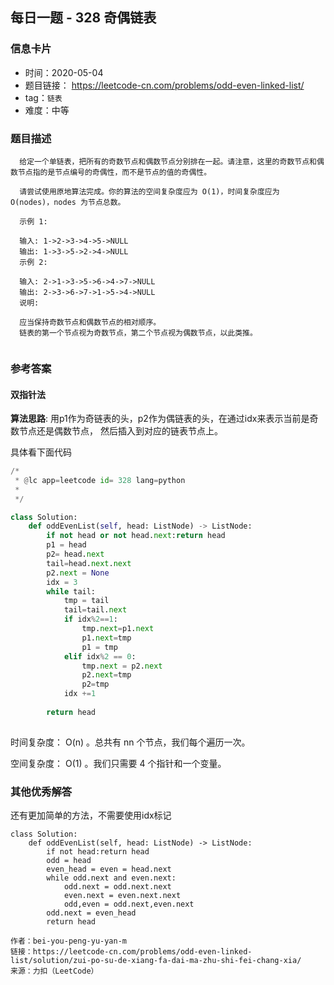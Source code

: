 ## 每日一题 - 328 奇偶链表
 
### 信息卡片

- 时间：2020-05-04
- 题目链接： https://leetcode-cn.com/problems/odd-even-linked-list/ 
- tag：`链表`
- 难度：中等

### 题目描述

```
  给定一个单链表，把所有的奇数节点和偶数节点分别排在一起。请注意，这里的奇数节点和偶数节点指的是节点编号的奇偶性，而不是节点的值的奇偶性。
  
  请尝试使用原地算法完成。你的算法的空间复杂度应为 O(1)，时间复杂度应为 O(nodes)，nodes 为节点总数。
  
  示例 1:
  
  输入: 1->2->3->4->5->NULL
  输出: 1->3->5->2->4->NULL
  示例 2:
  
  输入: 2->1->3->5->6->4->7->NULL 
  输出: 2->3->6->7->1->5->4->NULL
  说明:
  
  应当保持奇数节点和偶数节点的相对顺序。
  链表的第一个节点视为奇数节点，第二个节点视为偶数节点，以此类推。
   
```



### 参考答案

#### 双指针法
 

**算法思路**:
用p1作为奇链表的头，p2作为偶链表的头，在通过idx来表示当前是奇数节点还是偶数节点，
然后插入到对应的链表节点上。
 
 
具体看下面代码

```python
/*
 * @lc app=leetcode id= 328 lang=python
 *
 */

class Solution:
    def oddEvenList(self, head: ListNode) -> ListNode:
        if not head or not head.next:return head
        p1 = head
        p2= head.next
        tail=head.next.next
        p2.next = None
        idx = 3
        while tail:
            tmp = tail
            tail=tail.next
            if idx%2==1:
                tmp.next=p1.next
                p1.next=tmp
                p1 = tmp
            elif idx%2 == 0:
                tmp.next = p2.next
                p2.next=tmp
                p2=tmp
            idx +=1
        
        return head
		
```
 
时间复杂度： O(n) 。总共有 nn 个节点，我们每个遍历一次。

空间复杂度： O(1) 。我们只需要 4 个指针和一个变量。

### 其他优秀解答

还有更加简单的方法，不需要使用idx标记

```
class Solution:
    def oddEvenList(self, head: ListNode) -> ListNode:
        if not head:return head
        odd = head
        even_head = even = head.next
        while odd.next and even.next:
            odd.next = odd.next.next
            even.next = even.next.next
            odd,even = odd.next,even.next
        odd.next = even_head
        return head

作者：bei-you-peng-yu-yan-m
链接：https://leetcode-cn.com/problems/odd-even-linked-list/solution/zui-po-su-de-xiang-fa-dai-ma-zhu-shi-fei-chang-xia/
来源：力扣（LeetCode）
 
```
